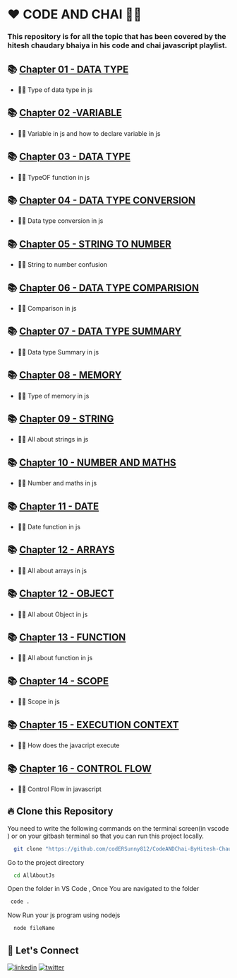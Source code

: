 # ❤️ CODE AND CHAI  🤯🍵
###  This repository is for all the topic that has been covered by the hitesh chaudary bhaiya in his code and chai javascript playlist.



## 📚 [Chapter 01 - DATA TYPE](./Tut.js) 
- 👨‍💻 Type of data type in js 

## 📚 [Chapter 02 -VARIABLE](./Tut1.js) 
- 👨‍💻 Variable in js and how to declare variable in js

  
## 📚 [Chapter 03 - DATA TYPE](./Tut2.js) 
- 👨‍💻 TypeOF function  in js

## 📚 [Chapter 04 - DATA TYPE CONVERSION](./Tut3.js) 
- 👨‍💻 Data type conversion in js

## 📚 [Chapter 05 - STRING TO NUMBER](./Tut4.js) 
- 👨‍💻 String to number confusion 

## 📚 [Chapter 06 - DATA TYPE COMPARISION](./Tut5.js) 
- 👨‍💻 Comparison in js

## 📚 [Chapter 07 - DATA TYPE SUMMARY](./Tut6.js) 
- 👨‍💻 Data type Summary in js 

## 📚 [Chapter 08 - MEMORY](./Tut7.js) 
- 👨‍💻 Type of memory in js  


## 📚 [Chapter 09 - STRING](./Tut8.js) 
- 👨‍💻 All about strings in js 


## 📚 [Chapter 10 - NUMBER AND MATHS](./Tut9.js) 
- 👨‍💻 Number and maths in js 

## 📚 [Chapter 11 - DATE](./Tut10.js) 
- 👨‍💻 Date function in js 

## 📚 [Chapter 12 - ARRAYS](./Tut11.js) 
- 👨‍💻 All about arrays in js

## 📚 [Chapter 12 - OBJECT](./Tut12.js) 
- 👨‍💻 All about Object in js

## 📚 [Chapter 13 - FUNCTION](./Tut13.js) 
- 👨‍💻 All about function  in js

## 📚 [Chapter 14 - SCOPE](./Tut14.js) 
- 👨‍💻 Scope   in js

## 📚 [Chapter 15 - EXECUTION CONTEXT](./Tut15.js) 
- 👨‍💻 How does the javacript execute 

## 📚 [Chapter 16 - CONTROL FLOW](./Tut16.js) 
- 👨‍💻 Control Flow in javascript



  
## 🔥 Clone this Repository
You need to write the following commands on the terminal screen(in vscode ) or on your gitbash terminal  so that you can run this project locally.

```bash
  git clone "https://github.com/codERSunny812/CodeANDChai-ByHitesh-Chaudary.git"
```
Go to the project directory

```bash
  cd AllAboutJs
```
Open the folder in VS Code , Once You are navigated to the folder
```bash
 code .
```
Now Run your js program  using nodejs 
```bash
  node fileName
```





## 🔗 Let's Connect
[![linkedin](https://img.shields.io/badge/LinkedIn-0077B5?style=for-the-badge&logo=linkedin&logoColor=white)](https://www.linkedin.com/in/sushil-pandey-812d/)
[![twitter](https://img.shields.io/badge/Twitter-1DA1F2?style=for-the-badge&logo=twitter&logoColor=white)](https://twitter.com/codeerasunny)


